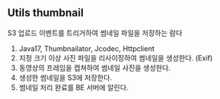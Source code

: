 ## Utils thumbnail

S3 업로드 이벤트를 트리거하여 썸네일 파일을 저장하는 람다

1. Java17, Thumbnailator, Jcodec, Httpclient
2. 지정 크기 이상 사진 파일을 리사이징하여 썸네일을 생성한다. (Exif)
3. 동영상의 프레임을 캡쳐하여 썸네일 사진을 생성한다.
4. 생성한 썸네일을 S3에 저장한다.
5. 썸네일 처리 완료를 BE 서버에 알린다.

